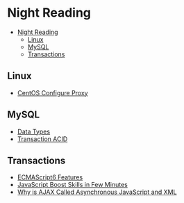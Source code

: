 # Night Reading

<!-- TOC -->

- [Night Reading](#night-reading)
    - [Linux](#linux)
    - [MySQL](#mysql)
    - [Transactions](#transactions)

<!-- /TOC -->

## Linux

- [CentOS Configure Proxy](athena/linux/centos-configure-proxy.md)

## MySQL

- [Data Types](athena/mysql/data-types.md)
- [Transaction ACID](athena/mysql/transaction-acid.md)

## Transactions

- [ECMAScript6 Features](athena/translations/ecmascript6-features.md)
- [JavaScript Boost Skills in Few Minutes](athena/translations/javascript-boost-skills-in-few-mins.md)
- [Why is AJAX Called Asynchronous JavaScript and XML](athena/translations/why-is-ajax-called-asynchronous-javascript-and-xml)